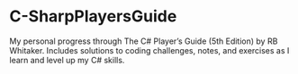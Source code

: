 # C-SharpPlayersGuide
My personal progress through The C# Player’s Guide (5th Edition) by RB Whitaker. Includes solutions to coding challenges, notes, and exercises as I learn and level up my C# skills.
